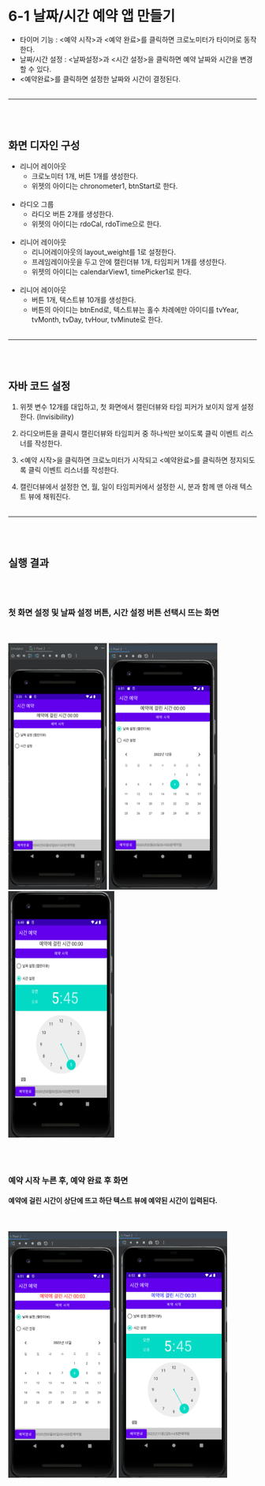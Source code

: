 <br></br>
# 6-1 날짜/시간 예약 앱 만들기 
* 타이머 기능 : <예약 시작>과 <예약 완료>를 클릭하면 크로노미터가 타이머로 동작한다. 
* 날짜/시간 설정 : <날짜설정>과 <시간 설정>을 클릭하면 예약 날짜와 시간을 변경할 수 있다. 
* <예약완료>를 클릭하면 설정한 날짜와 시간이 결정된다. 
<br></br>
---
<br></br>

## 화면 디자인 구성 
* 리니어 레이아웃
    - 크로노미터 1개,  버튼 1개를 생성한다. 
    - 위젯의 아이디는 chronometer1, btnStart로 한다. 
<br></br>    
* 라디오 그룹 
    - 라디오 버튼 2개를 생성한다.  
    - 위젯의 아이디는 rdoCal, rdoTime으로 한다. 
<br></br>    
* 리니어 레이아웃  
    - 리니어레이아웃의 layout_weight를 1로 설정한다.   
    - 프레임레이아웃을 두고 안에 캘린더뷰 1개, 타임피커 1개를 생성한다. 
    - 위젯의 아이디는 calendarView1, timePicker1로 한다. 
<br></br>    
* 리니어 레이아웃  
    - 버튼 1개, 텍스트뷰 10개를 생성한다.   
    - 버튼의 아이디는 btnEnd로, 텍스트뷰는 홀수 차례에만 아이디를 tvYear, tvMonth, tvDay, tvHour, tvMinute로 한다. 
<br></br>
---
<br></br>
  
## 자바 코드 설정 
1. 위젯 변수 12개를 대입하고, 첫 화면에서 캘린더뷰와 타임 피커가 보이지 않게 설정한다. (Invisibility)

2. 라디오버튼을 클릭시 캘린더뷰와 타임피커 중 하나씩만 보이도록 클릭 이벤트 리스너를 작성한다. 

3. <예약 시작>을 클릭하면 크로노미터가 시작되고 <예약완료>를 클릭하면 정지되도록 클릭 이벤트 리스너를 작성한다. 

4. 캘린더뷰에서 설정한 연, 월, 일이 타임피커에서 설정한 시, 분과 함께 맨 아래 텍스트 뷰에 채워진다. 
<br></br>
---
<br></br>

## 실행 결과 
<br></br>

### 첫 화면 설정 및 날짜 설정 버튼, 시간 설정 버튼 선택시 뜨는 화면
<br></br>
<img src="img/img1.png" width="200" height="500">
<img src="img/img2.png" width="220" height="500">
<img src="img/img3.png" width="215" height="500">

<br></br>

### 예약 시작 누른 후, 예약 완료 후 화면 
#### 예약에 걸린 시간이 상단에 뜨고 하단 텍스트 뷰에 예약된 시간이 입력된다. 
<br></br>
<img src="img/img4-1.png" width="220" height="500">
<img src="img/img5.png" width="220" height="500">

